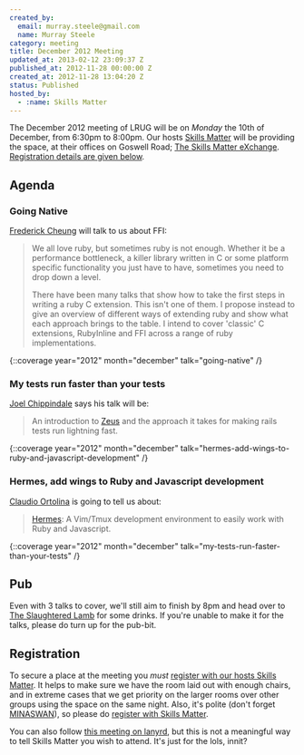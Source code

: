 ```yaml
---
created_by:
  email: murray.steele@gmail.com
  name: Murray Steele
category: meeting
title: December 2012 Meeting
updated_at: 2013-02-12 23:09:37 Z
published_at: 2012-11-28 00:00:00 Z
created_at: 2012-11-28 13:04:20 Z
status: Published
hosted_by:
  - :name: Skills Matter
---
```


The December 2012 meeting of LRUG will be on *Monday* the 10th of December, from 6:30pm to 8:00pm.  Our hosts [Skills Matter](http://skillsmatter.com/) will be providing the space, at their offices on Goswell Road; [The Skills Matter eXchange](http://skillsmatter.com/location-details/design-architecture/484/96).  <a href="#dec12registration">Registration details are given below</a>.

## Agenda

### Going Native

[Frederick Cheung](http://www.spacevatican.org/) will talk to us about FFI:

> We all love ruby, but sometimes ruby is not enough. Whether it be a
> performance bottleneck, a killer library written in C or some
> platform specific functionality you just have to have, sometimes you
> need to drop down a level.
>
> There have been many talks that show how to take the first steps in
> writing a ruby C extension. This isn't one of them. I propose
> instead to give an overview of different ways of extending ruby and
> show what each approach brings to the table. I intend to cover
> 'classic' C extensions, RubyInline and FFI across a range of ruby
> implementations.

{::coverage year="2012" month="december" talk="going-native" /}

### My tests run faster than your tests

[Joel Chippindale](http://blog.mocoso.co.uk/) says his talk will be:

> An introduction to [Zeus](https://github.com/burke/zeus) and
> the approach it takes for making rails tests run lightning fast.

{::coverage year="2012" month="december" talk="hermes-add-wings-to-ruby-and-javascript-development" /}

### Hermes, add wings to Ruby and Javascript development

[Claudio Ortolina](http://claudio-ortolina.org/) is going to tell us about:

> [Hermes](https://github.com/New-Bamboo/Hermes): A Vim/Tmux development environment to
> easily work with Ruby and Javascript.

{::coverage year="2012" month="december" talk="my-tests-run-faster-than-your-tests" /}

## Pub

Even with 3 talks to cover, we'll still aim to finish by 8pm and head over to [The Slaughtered Lamb](http://www.theslaughteredlambpub.com/) for some drinks.  If you're unable to make it for the talks, please do turn up for the pub-bit.

Registration <a name="dec12registration">&nbsp;</a>
---------------------------------------------------

To secure a place at the meeting you *must* [register with our hosts Skills Matter](http://skillsmatter.com/event-details/home/london-ruby-december).  It helps to make sure we have the room laid out with enough chairs, and in extreme cases that we get priority on the larger rooms over other groups using the space on the same night.  Also, it's polite (don't forget [MINASWAN](http://oreilly.com/ruby/excerpts/ruby-learning-rails/ruby-glossary.html#I_indexterm_d1e32036)), so please do [register with Skills Matter](http://skillsmatter.com/event-details/home/london-ruby-december).

You can also follow [this meeting on lanyrd](http://lanyrd.com/2012/lrug-december/), but this is not a meaningful way to tell Skills Matter you wish to attend.  It's just for the lols, innit?
